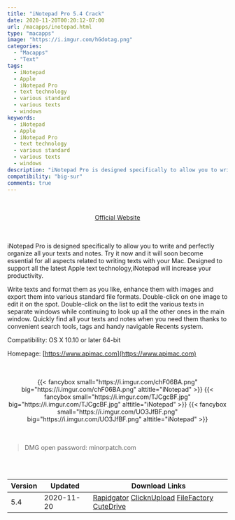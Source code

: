 ```yaml
---
title: "iNotepad Pro 5.4 Crack"
date: 2020-11-20T00:20:12-07:00
url: /macapps/inotepad.html
type: "macapps"
image: "https://i.imgur.com/hGdotag.png"
categories:
  - "Macapps"
  - "Text"
tags:
  - iNotepad
  - Apple
  - iNotepad Pro
  - text technology
  - various standard
  - various texts
  - windows
keywords:
  - iNotepad
  - Apple
  - iNotepad Pro
  - text technology
  - various standard
  - various texts
  - windows
description: "iNotepad Pro is designed specifically to allow you to write and perfectly organize all your texts and notes"
compatibility: "big-sur"
comments: true
---
```


<br/>
<br/>
<center>
<a href="https://www.apimac.com" target="blank"><div class="border border-blue-500 rounded-lg transition duration-500 
    ease-in-out w-48 text-lg text-blue-500 text-center hover:bg-blue-500 hover:text-white">
  Official Website 
</div></a>
</center>
<br/>
<br/>

iNotepad Pro is designed specifically to allow you to write and perfectly organize all your texts and notes. Try it now and it will soon become essential for all aspects related to writing texts with your Mac. Designed to support all the latest Apple text technology,iNotepad will increase your productivity.

Write texts and format them as you like, enhance them with images and export them into various standard file formats. Double-click on one image to edit it on the spot. Double-click on the list to edit the various texts in separate windows while continuing to look up all the other ones in the main window. Quickly find all your texts and notes when you need them thanks to convenient search tools, tags and handy navigable Recents system.



Compatibility: OS X 10.10 or later 64-bit

Homepage: [https://www.apimac.com](https://www.apimac.com)

<script async src="https://pagead2.googlesyndication.com/pagead/js/adsbygoogle.js"></script>
<ins class="adsbygoogle"
     style="display:block; text-align:center;"
     data-ad-layout="in-article"
     data-ad-format="fluid"
     data-ad-client="ca-pub-8746275014476192"
     data-ad-slot="5144997159"></ins>
<script>
     (adsbygoogle = window.adsbygoogle || []).push({});
</script>
<br/>
<br/>


<center>
<div class="w-full grid grid-cols-3 flex gap-2">
{{< fancybox small="https://i.imgur.com/chF06BA.png" big="https://i.imgur.com/chF06BA.png" alttitle="iNotepad" >}}
{{< fancybox small="https://i.imgur.com/TJCgcBF.jpg" big="https://i.imgur.com/TJCgcBF.jpg" alttitle="iNotepad" >}}
{{< fancybox small="https://i.imgur.com/UO3JfBF.png" big="https://i.imgur.com/UO3JfBF.png" alttitle="iNotepad" >}}
</div>
</center>

<br/>
<br/>


> DMG open password: minorpatch.com

<br/>
<br/>
<div id="history_version" class="history_version">

| Version | Updated | Download Links |
| ---- | ---- | ---- |
| 5.4 | 2020-11-20 | [Rapidgator](https://ouo.io/QaJMIu)   [ClicknUpload](https://ouo.io/u77JnQ)   [FileFactory](https://ouo.io/RrgUqVi)   [CuteDrive](https://ouo.io/wIcMFV) |

</div>
